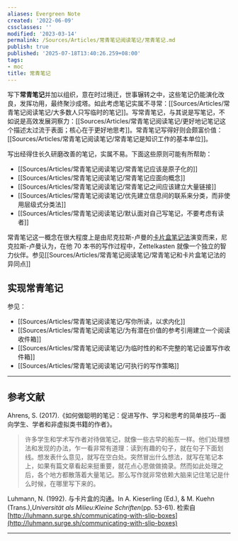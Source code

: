 ```yaml
---
aliases: Evergreen Note
created: '2022-06-09'
cssclasses: ''
modified: '2023-03-14'
permalink: /Sources/Articles/常青笔记阅读笔记/常青笔记.md
publish: true
published: '2025-07-18T13:40:26.259+08:00'
tags:
- moc
title: 常青笔记
---
```

写下**常青笔记**并加以组织，意在时过境迁，世事辗转之中，这些笔记仍能演化改良，发挥功用，最终聚沙成塔。如此考虑笔记实属不寻常：[[Sources/Articles/常青笔记阅读笔记/大多数人只写临时的笔记]]。写常青笔记，与其说是写笔记，不如说是高效发展洞察力：[[Sources/Articles/常青笔记阅读笔记/更好地记笔记这个描述太过流于表面；核心在于更好地思考]]。常青笔记写得好则会颇富价值：[[Sources/Articles/常青笔记阅读笔记/常青笔记是知识工作的基本单位]]。

写出经得住长久研磨改善的笔记，实属不易。下面这些原则可能有所帮助：

- [[Sources/Articles/常青笔记阅读笔记/常青笔记应该是原子化的]]
- [[Sources/Articles/常青笔记阅读笔记/常青笔记应面向概念]]
- [[Sources/Articles/常青笔记阅读笔记/常青笔记之间应该建立大量链接]]
- [[Sources/Articles/常青笔记阅读笔记/优先建立信息间的联系来分类，而非使用层级式分类法]]
- [[Sources/Articles/常青笔记阅读笔记/默认面对自己写笔记，不要考虑有读者]]

常青笔记这一概念在很大程度上是由尼克拉斯-卢曼的[卡片盒笔记法](https://notes.andymatuschak.org/z2QvtE9w5zs49x7WUeG8Ut1vywHDLiG2Wkm9p)演变而来，尼克拉斯-卢曼认为，在他 70 本书的写作过程中，Zettelkasten 就像一个独立的智力伙伴。参见[[Sources/Articles/常青笔记阅读笔记/常青笔记和卡片盒笔记法的异同点]]

## 实现常青笔记

参见：

- [[Sources/Articles/常青笔记阅读笔记/写你所读，以求内化]]
- [[Sources/Articles/常青笔记阅读笔记/为有潜在价值的参考引用建立一个阅读收件箱]]
- [[Sources/Articles/常青笔记阅读笔记/为临时性的和不完整的笔记设置写作收件箱]]
- [[Sources/Articles/常青笔记阅读笔记/可执行的写作策略]]

___

## 参考文献

Ahrens, S. (2017).《如何做聪明的笔记：促进写作、学习和思考的简单技巧--面向学生、学者和非虚拟类书籍的作者》。

> 许多学生和学术写作者对待做笔记，就像一些古早的船东一样。他们处理想法和发现的办法，乍一看非常有道理：读到有趣的句子，就在句子下面划线。想发表什么意见，就写在空白处。突然冒出什么想法，就写在笔记本上，如果有篇文章看起来挺重要，就花点心思做做摘录。然而如此处理之后，各个地方都散落着大量笔记。那么写作就非常依赖大脑来记住笔记是什么时候，在哪里写下来的。

Luhmann, N. (1992). 与卡片盒的沟通。In A. Kieserling (Ed.), & M. Kuehn (Trans.),*Universität als Milieu:Kleine Schriften*(pp. 53-61). 检索自 [http://luhmann.surge.sh/communicating-with-slip-boxes](http://luhmann.surge.sh/communicating-with-slip-boxes)

---